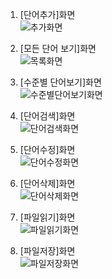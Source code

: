 1. [단어추가]화면<br/>
![추가화면](https://github.com/Het0512/PP_P1/assets/106014443/49826b9b-b2ac-451d-bc32-53dd8629b2b7)

2. [모든 단어 보기]화면<br/>
![목록화면](https://github.com/Het0512/PP_P1/assets/106014443/13071560-0929-4d49-984b-ba613eb29d3b)

3. [수준별 단어보기]화면<br/>
![수준별단어보기화면](https://github.com/Het0512/PP_P1/assets/106014443/7c690196-256d-462b-b621-d95e9841ba64)

4. [단어검색]화면<br/>
![단어검색화면](https://github.com/Het0512/PP_P1/assets/106014443/47e7a366-b869-4714-822d-2489692f2256)

5. [단어수정]화면<br/>
![단어수정화면](https://github.com/Het0512/PP_P1/assets/106014443/e799aa39-58ee-4e10-a3f3-f5ad39f80d1f)

6. [단어삭제]화면<br/>
![단어삭제화면](https://github.com/Het0512/PP_P1/assets/106014443/8980f73e-740a-45fb-9eac-091e08b71b9a)

7. [파일읽기]화면<br/>
![파일읽기화면](https://github.com/Het0512/PP_P1/assets/106014443/e57e346a-7a40-4ece-bf89-8b1f7f90251c)

8. [파일저장]화면<br/>
![파일저장화면](https://github.com/Het0512/PP_P1/assets/106014443/602d831a-4fc4-4248-bfb9-eb2dc999b443)
